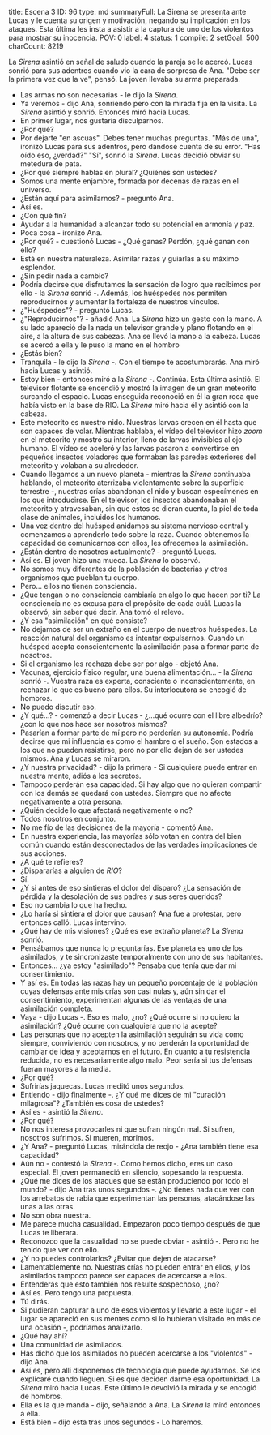 title:          Escena 3
ID:             96
type:           md
summaryFull:    La Sirena se presenta ante Lucas y le cuenta su origen y motivación, negando su implicación en los ataques. Esta última les insta a asistir a la captura de uno de los violentos para mostrar su inocencia.
POV:            0
label:          4
status:         1
compile:        2
setGoal:        500
charCount:      8219


La *Sirena* asintió en señal de saludo cuando la pareja se le acercó.
Lucas sonrió para sus adentros cuando vio la cara de sorpresa de Ana.
"Debe ser la primera vez que la ve", pensó.
La joven llevaba su arma preparada.
- Las armas no son necesarias - le dijo la *Sirena*.
- Ya veremos - dijo Ana, sonriendo pero con la mirada fija en la visita.
La *Sirena* asintió y sonrió. Entonces miró hacia Lucas.
- En primer lugar, nos gustaría disculparnos.
- ¿Por qué?
- Por dejarte "en ascuas". Debes tener muchas preguntas.
"Más de una", ironizó Lucas para sus adentros, pero dándose cuenta de su error. "Has oído eso, ¿verdad?"
"Sí", sonrió la *Sirena*.
Lucas decidió obviar su metedura de pata.
- ¿Por qué siempre hablas en plural? ¿Quiénes son ustedes?
- Somos una mente enjambre, formada por decenas de razas en el universo.
- ¿Están aquí para asimilarnos? - preguntó Ana.
- Así es.
- ¿Con qué fin?
- Ayudar a la humanidad a alcanzar todo su potencial en armonía y paz.
- Poca cosa - ironizó Ana.
- ¿Por qué? - cuestionó Lucas - ¿Qué ganas? Perdón, ¿qué ganan con ello?
- Está en nuestra naturaleza. Asimilar razas y guiarlas a su máximo esplendor.
- ¿Sin pedir nada a cambio?
- Podría decirse que disfrutamos la sensación de logro que recibimos por ello - la *Sirena* sonrió -. Además, los huéspedes nos permiten reproducirnos y aumentar la fortaleza de nuestros vínculos.
- ¿"Huéspedes"? - preguntó Lucas.
- ¿"Reproducirnos"? - añadió Ana.
La *Sirena* hizo un gesto con la mano. A su lado apareció de la nada un televisor grande y plano flotando en el aire, a la altura de sus cabezas.
Ana se llevó la mano a la cabeza.
Lucas se acercó a ella y le puso la mano en el hombro
- ¿Estás bien?
- Tranquila - le dijo la *Sirena* -. Con el tiempo te acostumbrarás.
Ana miró hacia Lucas y asintió.
- Estoy bien - entonces miró a la *Sirena* -. Continúa.
Esta última asintió. El televisor flotante se encendió y mostró la imagen de un gran meteorito surcando el espacio. Lucas enseguida reconoció en él la gran roca que había visto en la base de RIO.
La *Sirena* miró hacia él y asintió con la cabeza.
- Este meteorito es nuestro nido. Nuestras larvas crecen en él hasta que son capaces de volar.
Mientras hablaba, el vídeo del televisor hizo *zoom* en el meteorito y mostró su interior, lleno de larvas invisibles al ojo humano. El vídeo se aceleró y las larvas pasaron a convertirse en pequeños insectos voladores que formaban las paredes exteriores del meteorito y volaban a su alrededor.
- Cuando llegamos a un nuevo planeta - mientras la *Sirena* continuaba hablando, el meteorito aterrizaba violentamente sobre la superficie terrestre -, nuestras crías abandonan el nido y buscan especímenes en los que introducirse.
En el televisor, los insectos abandonaban el meteorito y atravesaban, sin que estos se dieran cuenta, la piel de toda clase de animales, incluidos los humanos.
- Una vez dentro del huésped anidamos su sistema nervioso central y comenzamos a aprenderlo todo sobre la raza. Cuando obtenemos la capacidad de comunicarnos con ellos, les ofrecemos la asimilación.
- ¿Están dentro de nosotros actualmente? - preguntó Lucas.
- Así es.
El joven hizo una mueca. La *Sirena* lo observó.
- No somos muy diferentes de la población de bacterias y otros organismos que pueblan tu cuerpo.
- Pero... ellos no tienen consciencia.
- ¿Que tengan o no consciencia cambiaría en algo lo que hacen por ti? La consciencia no es excusa para el propósito de cada cuál.
Lucas la observó, sin saber qué decir.
Ana tomó el relevo.
- ¿Y esa "asimilación" en qué consiste?
- No dejamos de ser un extraño en el cuerpo de nuestros huéspedes. La reacción natural del organismo es intentar expulsarnos. Cuando un huésped acepta conscientemente la asimilación pasa a formar parte de nosotros.
- Si el organismo les rechaza debe ser por algo - objetó Ana.
- Vacunas, ejercicio físico regular, una buena alimentación... - la *Sirena* sonrió -. Vuestra raza es experta, consciente o inconscientemente, en rechazar lo que es bueno para ellos.
Su interlocutora se encogió de hombros.
- No puedo discutir eso.
- ¿Y qué...? - comenzó a decir Lucas - ¿...qué ocurre con el libre albedrío? ¿con lo que nos hace ser nosotros mismos?
- Pasarían a formar parte de mí pero no perderían su autonomía. Podría decirse que mi influencia es como el hambre o el sueño. Son estados a los que no pueden resistirse, pero no por ello dejan de ser ustedes mismos.
Ana y Lucas se miraron.
- ¿Y nuestra privacidad? - dijo la primera - Si cualquiera puede entrar en nuestra mente, adiós a los secretos.
- Tampoco perderán esa capacidad. Si hay algo que no quieran compartir con los demás se quedará con ustedes. Siempre que no afecte negativamente a otra persona.
- ¿Quién decide lo que afectará negativamente o no?
- Todos nosotros en conjunto.
- No me fío de las decisiones de la mayoría - comentó Ana.
- En nuestra experiencia, las mayorías sólo votan en contra del bien común cuando están desconectados de las verdades implicaciones de sus acciones.
- ¿A qué te refieres?
- ¿Dispararías a alguien de *RIO*?
- Sí.
- ¿Y si antes de eso sintieras el dolor del disparo? ¿La sensación de pérdida y la desolación de sus padres y sus seres queridos?
- Eso no cambia lo que ha hecho.
- ¿Lo haría si sintiera el dolor que causan?
Ana fue a protestar, pero entonces calló. Lucas intervino.
- ¿Qué hay de mis visiones? ¿Qué es ese extraño planeta?
La *Sirena* sonrió.
- Pensábamos que nunca lo preguntarías. Ese planeta es uno de los asimilados, y te sincronizaste temporalmente con uno de sus habitantes.
- Entonces... ¿ya estoy "asimilado"? Pensaba que tenía que dar mi consentimiento.
- Y así es. En todas las razas hay un pequeño porcentaje de la población cuyas defensas ante mis crías son casi nulas y, aún sin dar el consentimiento, experimentan algunas de las ventajas de una asimilación completa.
- Vaya - dijo Lucas -. Eso es malo, ¿no? ¿Qué ocurre si no quiero la asimilación? ¿Qué ocurre con cualquiera que no la acepte?
- Las personas que no acepten la asimilación seguirán su vida como siempre, conviviendo con nosotros, y no perderán la oportunidad de cambiar de idea y aceptarnos en el futuro. En cuanto a tu resistencia reducida, no es necesariamente algo malo. Peor sería si tus defensas fueran mayores a la media.
- ¿Por qué?
- Sufrirías jaquecas.
Lucas meditó unos segundos.
- Entiendo - dijo finalmente -. ¿Y qué me dices de mi "curación milagrosa"? ¿También es cosa de ustedes?
- Así es - asintió la *Sirena*.
- ¿Por qué?
- No nos interesa provocarles ni que sufran ningún mal. Si sufren, nosotros sufrimos. Si mueren, morimos.
- ¿Y Ana? - preguntó Lucas, mirándola de reojo - ¿Ana también tiene esa capacidad?
- Aún no - contestó la *Sirena* -. Como hemos dicho, eres un caso especial.
El joven permaneció en silencio, sopesando la respuesta.
- ¿Qué me dices de los ataques que se están produciendo por todo el mundo? - dijo Ana tras unos segundos -. ¿No tienes nada que ver con los arrebatos de rabia que experimentan las personas, atacándose las unas a las otras.
- No son obra nuestra.
- Me parece mucha casualidad. Empezaron poco tiempo después de que Lucas te liberara.
- Reconozco que la casualidad no se puede obviar - asintió -. Pero no he tenido que ver con ello.
- ¿Y no puedes controlarlos? ¿Evitar que dejen de atacarse?
- Lamentablemente no. Nuestras crías no pueden entrar en ellos, y los asimilados tampoco parece ser capaces de acercarse a ellos.
- Entenderás que esto también nos resulte sospechoso, ¿no?
- Así es. Pero tengo una propuesta.
- Tú dirás.
- Si pudieran capturar a uno de esos violentos y llevarlo a este lugar - el lugar se apareció en sus mentes como si lo hubieran visitado en más de una ocasión -, podríamos analizarlo.
- ¿Qué hay ahí?
- Una comunidad de asimilados.
- Has dicho que los asimilados no pueden acercarse a los "violentos" - dijo Ana.
- Así es, pero allí disponemos de tecnología que puede ayudarnos. Se los explicaré cuando lleguen. Si es que deciden darme esa oportunidad.
La *Sirena* miró hacia Lucas. Este último le devolvió la mirada y se encogió de hombros.
- Ella es la que manda - dijo, señalando a Ana.
La *Sirena* la miró entonces a ella.
- Está bien - dijo esta tras unos segundos - Lo haremos.